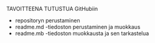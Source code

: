 TAVOITTEENA TUTUSTUA GitHubiin
- repositoryn perustaminen
- readme.md -tiedoston perustaminen ja muokkaus
- readme.mb -tiedoston muokkausta ja sen tarkastelua
